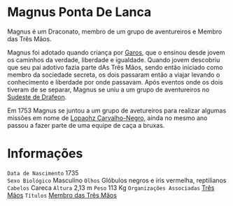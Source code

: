 <!-- TITLE: Magnus Ponta De Lanca -->
<!-- SUBTITLE: Visão geral sobre Magnus Ponta De Lanca -->

# Magnus Ponta De Lanca
Magnus é um Draconato, membro de um grupo de aventureiros e Membro das Três Mãos.

Magnus foi adotado quando criança por [Garos](http://localhost/individuos/garos#garos-ponta-de-lanca), que o ensinou desde jovem os caminhos da verdade, liberdade e igualdade. Quando jovem descobriu que seu pai adotivo fazia parte dAs Três Mãos, sendo então iniciado como membro da sociedade secreta, os dois passaram então a viajar levando o conhecimento e liberdade por onde passavam. Após eventos onde os dois tiveram de se separar, Magnus se uniu a um grupo de aventureiros no [Sudeste de Drafeon](http://localhost/lugares/plano-material/drafeon/sudeste-de-drafeon#sudeste-de-drafeon).

Em 1753 Magnus se juntou a um grupo de avetureiros para realizar algumas missões em nome de [Lopaohz Carvalho-Negro](http://localhost/individuos/lopaohz-carvalho-negro#lopaohz-carvalho-negro), ainda no mesmo ano passou a fazer parte de uma equipe de caça a bruxas.

# Informações
`Data de Nascimento` 1735  
`Sexo Biológico` Masculino
`Olhos` Glóbulos negros e íris vermelha, reptilianos
`Cabelos` Careca
`Altura` 2,13 m
`Peso` 113 Kg
`Organizações Associadas` [Três Mãos](http://localhost/faccoes/faccoes-independentes/tres-maos#tres-maos)
`Títulos` [Membro das Três Mãos](http://localhost/rankings-e-titulos/membro-das-tres-maos#membro-das-tres-maos)

